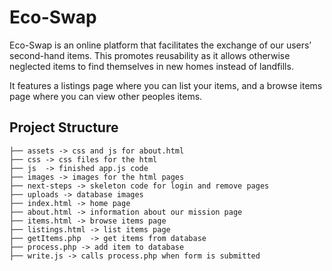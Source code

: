 # Eco-Swap
Eco-Swap is an online platform that facilitates the exchange of our users’ second-hand items. This promotes reusability as it allows otherwise neglected items to find themselves in new homes instead of landfills.

It features a listings page where you can list your items, and a browse items page where you can view other peoples items.

## Project Structure
```
├── assets -> css and js for about.html
├── css -> css files for the html
├── js  -> finished app.js code
├── images -> images for the html pages
├── next-steps -> skeleton code for login and remove pages
├── uploads -> database images
├── index.html -> home page
├── about.html -> information about our mission page
├── items.html -> browse items page
├── listings.html -> list items page
├── getItems.php  -> get items from database 
├── process.php -> add item to database
├── write.js -> calls process.php when form is submitted
```
